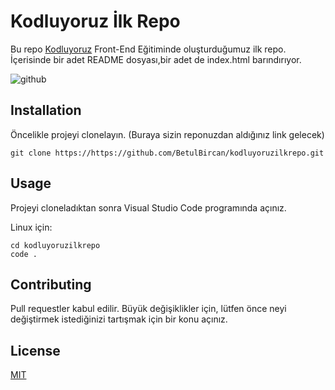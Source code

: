 # Kodluyoruz İlk Repo

Bu repo [Kodluyoruz](https://www.kodluyoruz.org) Front-End Eğitiminde oluşturduğumuz ilk repo. İçerisinde bir adet README dosyası,bir adet de index.html barındırıyor.

![github](https://user-images.githubusercontent.com/86554799/128766740-08686830-d8eb-404b-928b-bef1c0a50df1.png)


## Installation

Öncelikle projeyi clonelayın. (Buraya sizin reponuzdan aldığınız link gelecek)

`git clone https://https://github.com/BetulBircan/kodluyoruzilkrepo.git `

## Usage

Projeyi cloneladıktan sonra Visual Studio Code programında açınız.

Linux için:

```linux
cd kodluyoruzilkrepo
code .
```

## Contributing

Pull requestler kabul edilir. Büyük değişiklikler için, lütfen önce neyi değiştirmek istediğinizi tartışmak için bir konu açınız.

## License

[MIT](https://choosealicense.com/licenses/mit/)








